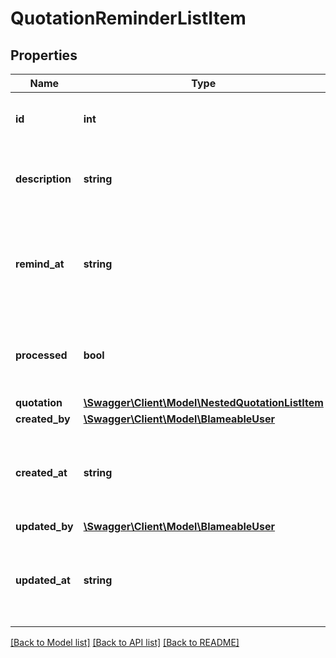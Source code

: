 # QuotationReminderListItem

## Properties
Name | Type | Description | Notes
------------ | ------------- | ------------- | -------------
**id** | **int** | The ID of this quotation reminder. | [optional] 
**description** | **string** | The description of this quotation reminder. | [optional] 
**remind_at** | **string** | The date/time in ATOM format on which to remind about the quotation. | [optional] 
**processed** | **bool** | Whether the quotation reminder is processed or not. | [optional] 
**quotation** | [**\Swagger\Client\Model\NestedQuotationListItem**](NestedQuotationListItem.md) |  | [optional] 
**created_by** | [**\Swagger\Client\Model\BlameableUser**](BlameableUser.md) |  | [optional] 
**created_at** | **string** | The creation date of the object in ATOM/ISO-8601 format | [optional] 
**updated_by** | [**\Swagger\Client\Model\BlameableUser**](BlameableUser.md) |  | [optional] 
**updated_at** | **string** | The creation date of the object in ATOM/ISO-8601 format | [optional] 

[[Back to Model list]](../README.md#documentation-for-models) [[Back to API list]](../README.md#documentation-for-api-endpoints) [[Back to README]](../README.md)


